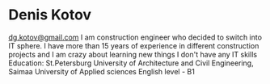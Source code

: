 # Denis Kotov
dg.kotov@gmail.com
I am construction engineer who decided to switch into IT sphere. I have more than 15 years of experience in different construction projects and I am crazy about learning new things
I don't have any IT skills
Education: St.Petersburg University of Architecture and Civil Engineering, Saimaa University of Applied sciences 
English level - B1
